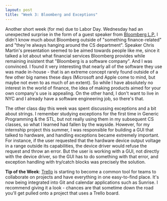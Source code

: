 ```yaml
---
layout: post
title: "Week 3: Bloomberg and Exceptions"
---
```


Another short week (for me) due to Labor Day. Wednesday had an unexpected surprise in the form of a guest speaker from [Bloomberg L.P.](http://www.bloomberg.net) I didn't know much about Bloomberg outside of "something finance-related" and "they're always hanging around the CS department". Speaker Chris Martin's presentation seemed to be aimed towards people like me, since it talked a lot about what financial services Bloomberg provides while remaining insistent that "Bloomberg is a software company". And I was convinced. I found it very interesting that nearly all of the software they use was made in-house - that is an extreme concept rarely found outside of a few other big names these days (Microsoft and Apple come to mind, but maybe not even to as much of an extent). So while I have absolutely no interest in the world of finance, the idea of making products aimed for your own company's use is appealing. On the other hand, I don't want to live in NYC and I already have a software engineering job, so there's that.

The other class day this week was spent discussing exceptions and a bit about strings. I remember studying exceptions for the first time in Generic Programming & the STL, but not really using them in my subsequent CS classes, so what I learned had fallen by the wayside. However, for my internship project this summer, I was responsible for building a GUI that talked to hardware, and handling exceptions became extremely important. For instance, if the user requested that the hardware device output voltage in a range outside its capabilities, the device driver would refuse the request and throw an error. But the user is working with a GUI, not directly with the device driver, so the GUI has to do something with that error, and exception handling with try/catch blocks was precisely the solution.

**Tip of the Week**: [Trello](https://trello.com/guide) is starting to become a common tool for teams to collaborate on projects and have everything in one easy-to-find place. It's now being integrated into Git and calendar applications such as Sunrise. I recommend giving it a look - chances are that sometime down the road you'll get pulled onto a project that uses a Trello board.